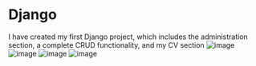 # Django

I have created my first Django project, which includes the administration section, a complete CRUD functionality, and my CV section
![image](https://github.com/Malekkk25/DjangoPortfolio/assets/98125803/1fd5cc68-b4ca-4124-b762-55cd1040ffed)
![image](https://github.com/Malekkk25/DjangoPortfolio/assets/98125803/c25e2513-daf4-42ae-bca1-bca9ff1ec158)
![image](https://github.com/Malekkk25/DjangoPortfolio/assets/98125803/91f681c0-bd15-4732-a3f4-e6767a1556a6)
![image](https://github.com/Malekkk25/DjangoPortfolio/assets/98125803/530636c0-1c93-4830-adcf-70422eb5c658)



